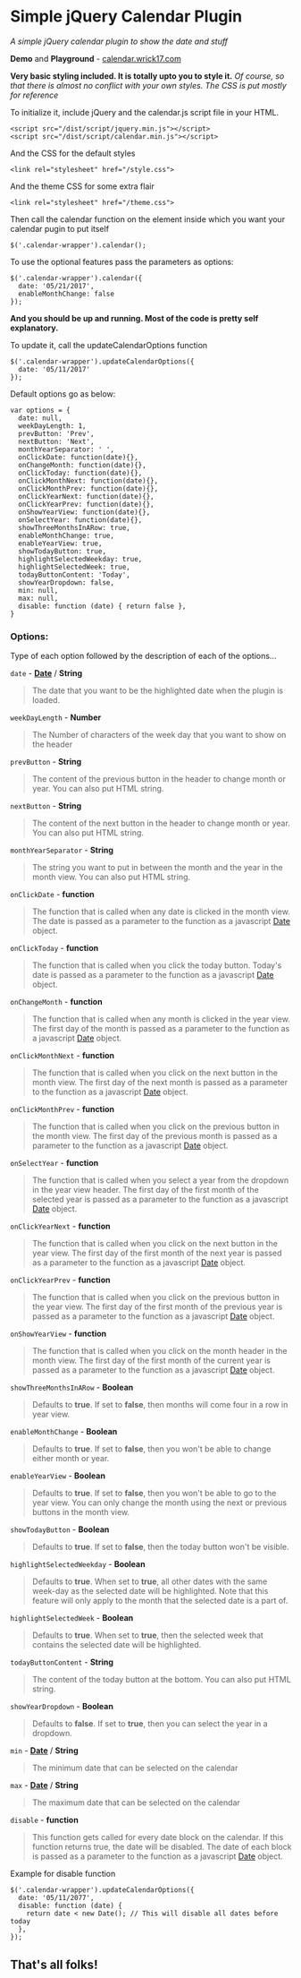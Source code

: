 # Simple jQuery Calendar Plugin
*A simple jQuery calendar plugin to show the date and stuff*

**Demo** and **Playground** - [calendar.wrick17.com](https://calendar.wrick17.com/)

**Very basic styling included. It is totally upto you to style it.**
*Of course, so that there is almost no conflict with your own styles. The CSS is put mostly for reference*

To initialize it, include jQuery and the calendar.js script file in your HTML.
```
<script src="/dist/script/jquery.min.js"></script>
<script src="/dist/script/calendar.min.js"></script>
```
And the CSS for the default styles
```
<link rel="stylesheet" href="/style.css">
```
And the theme CSS for some extra flair
```
<link rel="stylesheet" href="/theme.css">
```
Then call the calendar function on the element inside which you want your calendar pugin to put itself
```
$('.calendar-wrapper').calendar();
```
To use the optional features pass the parameters as options:
```
$('.calendar-wrapper').calendar({
  date: '05/21/2017',
  enableMonthChange: false
});
```
**And you should be up and running. Most of the code is pretty self explanatory.**

To update it, call the updateCalendarOptions function
```
$('.calendar-wrapper').updateCalendarOptions({
  date: '05/11/2017'
});
```

Default options go as below:
```
var options = {
  date: null,
  weekDayLength: 1,
  prevButton: 'Prev',
  nextButton: 'Next',
  monthYearSeparator: ' ',
  onClickDate: function(date){},
  onChangeMonth: function(date){},
  onClickToday: function(date){},
  onClickMonthNext: function(date){},
  onClickMonthPrev: function(date){},
  onClickYearNext: function(date){},
  onClickYearPrev: function(date){},
  onShowYearView: function(date){},
  onSelectYear: function(date){},
  showThreeMonthsInARow: true,
  enableMonthChange: true,
  enableYearView: true,
  showTodayButton: true,
  highlightSelectedWeekday: true,
  highlightSelectedWeek: true,
  todayButtonContent: 'Today',
  showYearDropdown: false,
  min: null,
  max: null,
  disable: function (date) { return false },
}
```

### Options:

Type of each option followed by the description of each of the options...

`date` - **[Date](https://developer.mozilla.org/en/docs/Web/JavaScript/Reference/Global_Objects/Date)** / **String**
> The date that you want to be the highlighted date when the plugin is loaded.


`weekDayLength` - **Number**
> The Number of characters of the week day that you want to show on the header


`prevButton` - **String**
> The content of the previous button in the header to change month or year. You can also put HTML string.


`nextButton` - **String**
> The content of the next button in the header to change month or year. You can also put HTML string.


`monthYearSeparator` - **String**
> The string you want to put in between the month and the year in the month view. You can also put HTML string.


`onClickDate` - **function**
> The function that is called when any date is clicked in the month view. The date is passed as a parameter to the function as a javascript [Date](https://developer.mozilla.org/en/docs/Web/JavaScript/Reference/Global_Objects/Date) object.


`onClickToday` - **function**
> The function that is called when you click the today button. Today's date is passed as a parameter to the function as a javascript [Date](https://developer.mozilla.org/en/docs/Web/JavaScript/Reference/Global_Objects/Date) object.


`onChangeMonth` - **function**
> The function that is called when any month is clicked in the year view. The first day of the month is passed as a parameter to the function as a javascript [Date](https://developer.mozilla.org/en/docs/Web/JavaScript/Reference/Global_Objects/Date) object.


`onClickMonthNext` - **function**
> The function that is called when you click on the next button in the month view. The first day of the next month is passed as a parameter to the function as a javascript [Date](https://developer.mozilla.org/en/docs/Web/JavaScript/Reference/Global_Objects/Date) object.


`onClickMonthPrev` - **function**
> The function that is called when you click on the previous button in the month view. The first day of the previous month is passed as a parameter to the function as a javascript [Date](https://developer.mozilla.org/en/docs/Web/JavaScript/Reference/Global_Objects/Date) object.


`onSelectYear` - **function**
> The function that is called when you select a year from the dropdown in the year view header. The first day of the first month of the selected year is passed as a parameter to the function as a javascript [Date](https://developer.mozilla.org/en/docs/Web/JavaScript/Reference/Global_Objects/Date) object.


`onClickYearNext` - **function**
> The function that is called when you click on the next button in the year view. The first day of the first month of the next year is passed as a parameter to the function as a javascript [Date](https://developer.mozilla.org/en/docs/Web/JavaScript/Reference/Global_Objects/Date) object.


`onClickYearPrev` - **function**
> The function that is called when you click on the previous button in the year view. The first day of the first month of the previous year is passed as a parameter to the function as a javascript [Date](https://developer.mozilla.org/en/docs/Web/JavaScript/Reference/Global_Objects/Date) object.


`onShowYearView` - **function**
> The function that is called when you click on the month header in the month view. The first day of the first month of the current year is passed as a parameter to the function as a javascript [Date](https://developer.mozilla.org/en/docs/Web/JavaScript/Reference/Global_Objects/Date) object.


`showThreeMonthsInARow` - **Boolean**
> Defaults to **true**. If set to **false**, then months will come four in a row in year view.


`enableMonthChange` - **Boolean**
> Defaults to **true**. If set to **false**, then you won't be able to change either month or year.


`enableYearView` - **Boolean**
> Defaults to **true**. If set to **false**, then you won't be able to go to the year view. You can only change the month using the next or previous buttons in the month view.


`showTodayButton` - **Boolean**
> Defaults to **true**. If set to **false**, then the today button won't be visible.


`highlightSelectedWeekday` - **Boolean**
> Defaults to **true**. When set to **true**, all other dates with the same week-day as the selected date will be highlighted. Note that this feature will only apply to the month that the selected date is a part of.


`highlightSelectedWeek` - **Boolean**
> Defaults to **true**. When set to **true**, then the selected week that contains the selected date will  be highlighted.


`todayButtonContent` - **String**
> The content of the today button at the bottom. You can also put HTML string.


`showYearDropdown` - **Boolean**
> Defaults to **false**. If set to **true**, then you can select the year in a dropdown.


`min` - **[Date](https://developer.mozilla.org/en/docs/Web/JavaScript/Reference/Global_Objects/Date)** / **String**
> The minimum date that can be selected on the calendar


`max` - **[Date](https://developer.mozilla.org/en/docs/Web/JavaScript/Reference/Global_Objects/Date)** / **String**
> The maximum date that can be selected on the calendar


`disable` - **function**
> This function gets called for every date block on the calendar. If this function returns true, the date will be disabled. The date of each block is passed as a parameter to the function as a javascript [Date](https://developer.mozilla.org/en/docs/Web/JavaScript/Reference/Global_Objects/Date) object.

Example for disable function
```
$('.calendar-wrapper').updateCalendarOptions({
  date: '05/11/2077',
  disable: function (date) { 
    return date < new Date(); // This will disable all dates before today
  },
});
```

## That's all folks!
